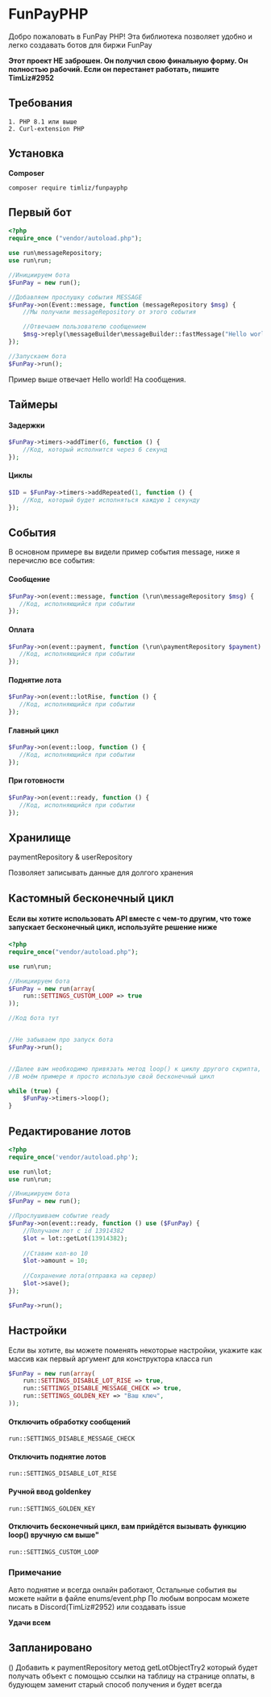 # FunPayPHP
Добро пожаловать в FunPay PHP! Эта библиотека позволяет удобно и легко создавать ботов для биржи FunPay

**Этот проект НЕ заброшен. Он получил свою финальную форму. Он полностью рабочий. Если он перестанет работать, пишите TimLiz#2952**

## Требования
```
1. PHP 8.1 или выше
2. Curl-extension PHP
```

## Установка
**Composer**
```
composer require timliz/funpayphp
```

## Первый бот
```php
<?php
require_once ("vendor/autoload.php");

use run\messageRepository;
use run\run;

//Инициируем бота
$FunPay = new run();

//Добавляем прослушку события MESSAGE
$FunPay->on(Event::message, function (messageRepository $msg) {
    //Мы получили messageRepository от этого события

    //Отвечаем пользователю сообщением
    $msg->reply(\messageBuilder\messageBuilder::fastMessage("Hello world!"));
});

//Запускаем бота
$FunPay->run();
```

Пример выше отвечает Hello world! На сообщения.

## Таймеры
#### Задержки
```php
$FunPay->timers->addTimer(6, function () {
    //Код, который исполнится через 6 секунд
});
```

#### Циклы
```php
$ID = $FunPay->timers->addRepeated(1, function () {
    //Код, который будет исполняться каждую 1 секунду
});
```

## События
В основном примере вы видели пример события message, ниже я перечислю все события:

#### Сообщение
```php
$FunPay->on(event::message, function (\run\messageRepository $msg) {
   //Код, исполняющийся при событии
});
```

#### Оплата
```php
$FunPay->on(event::payment, function (\run\paymentRepository $payment) {
   //Код, исполняющийся при событии
});
```

#### Поднятие лота
```php
$FunPay->on(event::lotRise, function () {
   //Код, исполняющийся при событии
});
```

#### Главный цикл

```php
$FunPay->on(event::loop, function () {
   //Код, исполняющийся при событии
});
````

#### При готовности

```php
$FunPay->on(event::ready, function () {
   //Код, исполняющийся при событии
});
```

## Хранилище

paymentRepository & userRepository

Позволяет записывать данные для долгого хранения

## Кастомный бесконечный цикл

#### Если вы хотите использовать API вместе с чем-то другим, что тоже запускает бесконечный цикл, используйте решение ниже

```php
<?php
require_once("vendor/autoload.php");

use run\run;

//Инициируем бота
$FunPay = new run(array(
    run::SETTINGS_CUSTOM_LOOP => true
));

//Код бота тут


//Не забываем про запуск бота
$FunPay->run();


//Далее вам необходимо привязать метод loop() к циклу другого скрипта,
//В моём примере я просто использую свой бесконечный цикл

while (true) {
    $FunPay->timers->loop();
}
```

## Редактирование лотов

```php
<?php
require_once('vendor/autoload.php');

use run\lot;
use run\run;

//Инициируем бота
$FunPay = new run();

//Прослушиваем событие ready
$FunPay->on(event::ready, function () use ($FunPay) {
    //Получаем лот с id 13914382
    $lot = lot::getLot(13914382);
    
    //Ставим кол-во 10
    $lot->amount = 10;
    
    //Сохранение лота(отправка на сервер)
    $lot->save();
});

$FunPay->run();
```

## Настройки

Если вы хотите, вы можете поменять некоторые настройки,
укажите как массив как первый аргумент для конструктора класса run

```php
$FunPay = new run(array(
    run::SETTINGS_DISABLE_LOT_RISE => true,
    run::SETTINGS_DISABLE_MESSAGE_CHECK => true,
    run::SETTINGS_GOLDEN_KEY => "Ваш ключ", 
));
```

#### Отключить обработку сообщений

`run::SETTINGS_DISABLE_MESSAGE_CHECK`

#### Отключить поднятие лотов

`run::SETTINGS_DISABLE_LOT_RISE`

#### Ручной ввод goldenkey

`run::SETTINGS_GOLDEN_KEY`

#### Отключить бесконечный цикл, вам прийдётся вызывать функцию loop() вручную см выше"

`run::SETTINGS_CUSTOM_LOOP`

### Примечание

Авто поднятие и всегда онлайн работают,
Остальные события вы можете найти в файле enums/event.php
По любым вопросам можете писать в Discord(TimLiz#2952) или создавать issue

**Удачи всем**


## Запланировано
() Добавить к paymentRepository метод getLotObjectTry2 который будет получать объект с помощью ссылки на таблицу на странице оплаты, в будующем заменит старый способ получения и будет всегда
